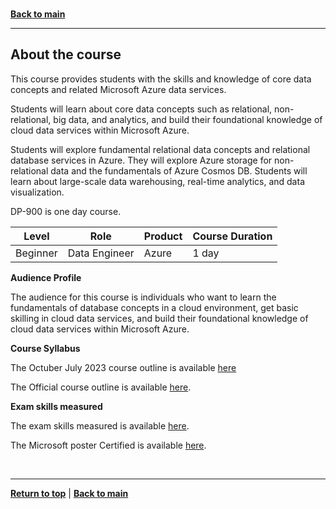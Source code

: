 <a id="top" />

<br/>

[**Back to main**](./README.md)

---

<a id="about-the-course" />

<!-- About the course -->
## About the course

This course provides students with the skills and knowledge of core data concepts and related Microsoft Azure data services. 

Students will learn about core data concepts such as relational, non-relational, big data, and analytics, and build their foundational knowledge of cloud data services within Microsoft Azure. 

Students will explore fundamental relational data concepts and relational database services in Azure. They will explore Azure storage for non-relational data and the fundamentals of Azure Cosmos DB. Students will learn about large-scale data warehousing, real-time analytics, and data visualization.

DP-900 is one day course.



| Level    | Role          |  Product |  Course Duration |
| ---      | ---           |  ---     |  ---             |
| Beginner | Data Engineer | Azure    | 1 day            |


<!-- Audience Profile -->
**Audience Profile**

The audience for this course is individuals who want to learn the fundamentals of database concepts in a cloud environment, get basic skilling in cloud data services, and build their foundational knowledge of cloud data services within Microsoft Azure.


<!-- Course Syllabus -->
**Course Syllabus**

The Octuber July 2023 course outline is available [here](./outline-2023-october.md)

The Official course outline is available [here](https://docs.microsoft.com/en-us/learn/certifications/courses/dp-900t00).

<!-- Exam skills measured -->
**Exam skills measured** 

The exam skills measured is available [here](https://docs.microsoft.com/en-us/learn/certifications/exams/dp-900).

<!-- Learning and Training Guide for ##### [here](#####) -->

The Microsoft poster Certified is available [here](https://aka.ms/TrainCertPoster).


<br/>

---

[**Return to top**](#top) | [**Back to main**](./README.md)
